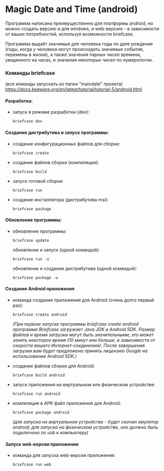 # Magic Date and Time (android)

Программа написана преимущественно для платформы android, но можно создать версию и для windows, и web-версию - в зависимости от ваших потребностей, используя возможности briefcase. 

Программа выдаёт значимые для человека годы по дате рождения (годы, когда у человека могут происходить значимые события, перемены в жизни), а также значения парных чисел времени, увиденного на часах, и значения некоторых чисел по нумерологии. 

### Команды briefcase 
(все команды запускать из папки "maindate" проекта)
https://docs.beeware.org/en/latest/tutorial/tutorial-5/android.html

#### Разработка:

- запуск в режиме разработки (dev):

    `briefcase dev`

#### Создание дистрибутива и запуск программы:

- создание конфигурационных файлов для сборки:

    `briefcase create`

- создание файлов сборки (компиляция):

    `briefcase build`

- запуск готовой сборки:

    `briefcase run`

- создание инсталлятора (дистрибутива msi):

    `briefcase package`


#### Обновление программы:

- обновление программы:

  `briefcase update`

  обновление и запуск (одной командой):

  `briefcase run -u`
  
  обновление и создание дистрибутива (одной командой):

  `briefcase package -u`

#### Создание Android приложения

- команда создания приложения для Android (очень долго первый раз):

  `briefcase create android`

  _(При первом запуске программы briefcase create android программа Briefcase загружает Java JDK и Android SDK. Размер файлов и время загрузки могут быть значительными; это может занять некоторое время (10 минут или больше, в зависимости от скорости вашего Интернет-соединения). После завершения загрузки вам будет предложено принять лицензию Google на использование Android SDK.)_

- создание файлов сборки для Android:

  `briefcase build android`

- запуск приложения на виртуальном или физическом устройстве:

  `briefcase run android`

- компиляция в APK-файл приложения для Android:

  `briefcase package android`

  _(для запуска на виртуальном устройстве - будет скачан эмулятор android; для запуска на физическом устройстве, оно должно быть подключено по usb к компьютеру)_

#### Запуск web-версии приложения

- команда для запуска web-версии приложения:

  `briefcase run web`
